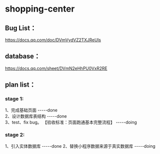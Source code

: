# shopping-center

## Bug List：

https://docs.qq.com/doc/DVmVydVZ2TXJReUls


## database：

https://docs.qq.com/sheet/DVmN2eHhPU0VxR2RE

## plan list：
### stage 1:
1、完成基础页面 -----done  
2、设计数据库表结构 -----done  
3、test、fix bug。 【验收标准：页面跑通基本完整流程】 -----doing  

### stage 2:
1、引入实体数据库 -----done 
2、替换小程序数据来源于真实数据库  -----doing
